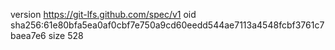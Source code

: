 version https://git-lfs.github.com/spec/v1
oid sha256:61e80bfa5ea0af0cbf7e750a9cd60eedd544ae7113a4548fcbf3761c7baea7e6
size 528
